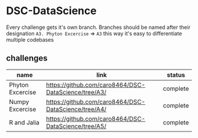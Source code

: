 # DSC-DataScience
Every challenge gets it's own branch. 
Branches should be named after their designation `A3. Phyton Excercise` => `A3`
this way it's easy to differentiate multiple codebases


## challenges

name | link | status
--- | --- | ---
Phyton Excercise | https://github.com/caro8464/DSC-DataScience/tree/A3/ | complete
Numpy Excercise | https://github.com/caro8464/DSC-DataScience/tree/A4/ | complete
R and Jalia | https://github.com/caro8464/DSC-DataScience/tree/A5/ | complete
